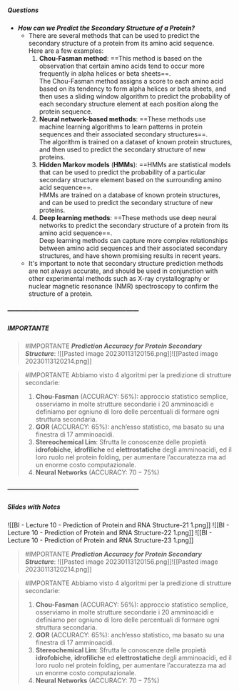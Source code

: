 ##### Questions
- ***How can we Predict the Secondary Structure of a Protein?***
	- There are several methods that can be used to predict the secondary structure of a protein from its amino acid sequence. <br>Here are a few examples:
	  1. **Chou-Fasman method**: ==This method is based on the observation that certain amino acids tend to occur more frequently in alpha helices or beta sheets==. <br>The Chou-Fasman method assigns a score to each amino acid based on its tendency to form alpha helices or beta sheets, and then uses a sliding window algorithm to predict the probability of each secondary structure element at each position along the protein sequence.
	  2. **Neural network-based methods**: ==These methods use machine learning algorithms to learn patterns in protein sequences and their associated secondary structures==. <br>The algorithm is trained on a dataset of known protein structures, and then used to predict the secondary structure of new proteins.
	  3. **Hidden Markov models** (**HMMs**): ==HMMs are statistical models that can be used to predict the probability of a particular secondary structure element based on the surrounding amino acid sequence==. <br>HMMs are trained on a database of known protein structures, and can be used to predict the secondary structure of new proteins.
	  4. **Deep learning methods**: ==These methods use deep neural networks to predict the secondary structure of a protein from its amino acid sequence==. <br>Deep learning methods can capture more complex relationships between amino acid sequences and their associated secondary structures, and have shown promising results in recent years.
	- It's important to note that secondary structure prediction methods are not always accurate, and should be used in conjunction with other experimental methods such as X-ray crystallography or nuclear magnetic resonance (NMR) spectroscopy to confirm the structure of a protein.

##### —————————————————————
##### IMPORTANTE
> #IMPORTANTE ***Prediction Accuracy for Protein Secondary Structure***: ![[Pasted image 20230113120156.png]]![[Pasted image 20230113120214.png]] 

> #IMPORTANTE Abbiamo visto 4 algoritmi per la predizione di strutture secondarie:
> 1. **Chou-Fasman** (ACCURACY: $56\%$): approccio statistico semplice, osserviamo in molte strutture secondarie i 20 amminoacidi e definiamo per ogniuno di loro delle percentuali di formare ogni struttura secondaria.
> 2. **GOR** (ACCURACY: $65\%$): anch’esso statistico, ma basato su una finestra di 17 amminoacidi.
> 3. **Stereochemical Lim**: Sfrutta le conoscenze delle propietà **idrofobiche**, **idrofiliche** ed **elettrostatiche** degli amminoacidi, ed il loro ruolo nel protein folding, per aumentare l’accuratezza ma ad un enorme costo computazionale.
> 4. **Neural Networks** (ACCURACY: $70-75\%$)

##### —————————————————————
##### Slides with Notes

![[BI - Lecture 10 - Prediction of Protein and RNA Structure-21 1.png]] ![[BI - Lecture 10 - Prediction of Protein and RNA Structure-22 1.png]] ![[BI - Lecture 10 - Prediction of Protein and RNA Structure-23 1.png]]

> #IMPORTANTE ***Prediction Accuracy for Protein Secondary Structure***: ![[Pasted image 20230113120156.png]]![[Pasted image 20230113120214.png]] 

> #IMPORTANTE Abbiamo visto 4 algoritmi per la predizione di strutture secondarie:
> 1. **Chou-Fasman** (ACCURACY: $56\%$): approccio statistico semplice, osserviamo in molte strutture secondarie i 20 amminoacidi e definiamo per ogniuno di loro delle percentuali di formare ogni struttura secondaria.
> 2. **GOR** (ACCURACY: $65\%$): anch’esso statistico, ma basato su una finestra di 17 amminoacidi.
> 3. **Stereochemical Lim**: Sfrutta le conoscenze delle propietà **idrofobiche**, **idrofiliche** ed **elettrostatiche** degli amminoacidi, ed il loro ruolo nel protein folding, per aumentare l’accuratezza ma ad un enorme costo computazionale.
> 4. **Neural Networks** (ACCURACY: $70-75\%$)
